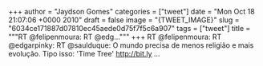 
+++
author = "Jaydson Gomes"
categories = ["tweet"]
date = "Mon Oct 18 21:07:06 +0000 2010"
draft = false
image = "{TWEET_IMAGE}"
slug = "6034ce171887d07810ec45aede0d75f7f5c6a907"
tags = ["tweet"]
title = """RT @felipenmoura: RT @edg..."""
+++
RT @felipenmoura: RT @edgarpinky: RT @saulduque: O mundo precisa de menos religião e mais evolução. Tipo isso: 'Time Tree' http://bit.ly ...
